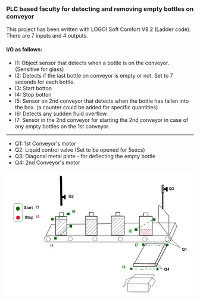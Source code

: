 
 ### PLC based faculty for detecting and removing empty bottles on conveyor
 
 This project has been written with LOGO! Soft Comfort V8.2 (Ladder code).
 There are 7 inputs and 4 outputs.
 
 #### I/O as follows:
 
 * I1: Object sensor that detects when a bottle is on the conveyor. (Sensitive for glass)
 * I2: Detects if the last bottle on conveyor is empty or not. Set to 7 seconds for each bottle.
 * I3: Start botton
 * I4: Stop botton
 * I5: Sensor on 2nd conveyor that detects when the bottle has fallen into the box. (a counter could be added for specific quantities)
 * I6: Detects any sudden fluid overflow.
 * I7: Sensor in the 2nd conveyor for starting the 2nd conveyor in case of any empty bottles on the 1st conveyor.

- - -

 * Q1: 1st Conveyor's motor
 * Q2: Liquid control valve (Set to be opened for 5secs)
 * Q3: Diagonal metal plate - for deflecting the empty bottle
 * Q4: 2nd Conveyor's motor
 
 
 
  <img src = "Images/Image.jpg" width=500>
